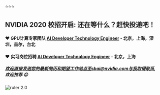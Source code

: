 :star::star::star:
## NVIDIA 2020 校招开启: 还在等什么？赶快投递吧！


#### :hearts: GPU计算专家团队 [AI Developer Technology Engineer](/AI_Developer_Technology_Engineer.md) - 北京，上海，深圳，首尔，台北

#### :hearts: 实习岗位招聘 [AI Developer Technology Engineer](/Intern/Intern_AI-Developer-Technology-Engineer.md) - 北京，上海


##### 欢迎直接发送您的最新简历和期望工作地点至sbai@nvidia.com与我取得联系, 欢迎推荐 :blush:


![ruler 2.0](https://gear.nvidia.com/Assets/ProductImages/NV00-0390-2_Full.jpg)
